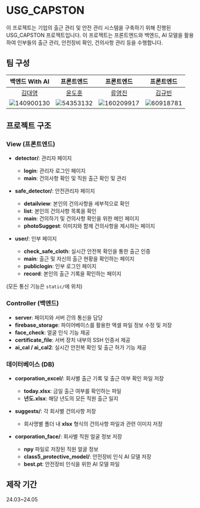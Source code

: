 # USG_CAPSTON

이 프로젝트는 기업의 출근 관리 및 안전 관리 시스템을 구축하기 위해 진행된 USG_CAPSTON 프로젝트입니다. 이 프로젝트는 프론트엔드와 백엔드, AI 모델을 활용하여 인부들의 출근 관리, 안전장비 확인, 건의사항 관리 등을 수행합니다.

## 팀 구성

| 백엔드 With AI | 프론트엔드 | 프론트엔드 | 프론트엔드 |
|:--------------:|:----------:|:----------:|:----------:|
| [김대영](https://github.com/kim-1210) | [윤도훈](https://github.com/DurianCream) | [류영진](https://github.com/Ppemppu) | [김규빈](https://github.com/Gubpi) |
|![140900130](https://github.com/user-attachments/assets/f357af14-9131-4766-9dde-1ed93c055037)|![54353132](https://github.com/user-attachments/assets/e03e7269-8540-4030-9497-2d2d312515ce)|![160209917](https://github.com/user-attachments/assets/875ddb8f-bdbd-4463-a45a-ff4dfc1e7e08)|![60918781](https://github.com/user-attachments/assets/d70f280d-c960-44cf-8142-d2a88822978d)|

## 프로젝트 구조

### View (프론트엔드)

- **detector/**: 관리자 페이지
  - **login**: 관리자 로그인 페이지
  - **main**: 건의사항 확인 및 직원 출근 확인 및 관리

- **safe_detector/**: 안전관리자 페이지
  - **detailview**: 본인의 건의사항을 세부적으로 확인
  - **list**: 본인의 건의사항 목록을 확인
  - **main**: 건의하기 및 건의사항 확인을 위한 메인 페이지
  - **photoSuggest**: 이미지와 함께 건의사항을 제시하는 페이지

- **user/**: 인부 페이지
  - **check_safe_cloth**: 실시간 안전복 확인을 통한 출근 인증
  - **main**: 출근 및 자신의 출근 현황을 확인하는 페이지
  - **publiclogin**: 인부 로그인 페이지
  - **record**: 본인의 출근 기록을 확인하는 페이지

(모든 통신 기능은 `static/`에 위치)

### Controller (백엔드)

- **server**: 페이지와 서버 간의 통신을 담당
- **firebase_storage**: 파이어베이스를 활용한 엑셀 파일 정보 수정 및 저장
- **face_check**: 얼굴 인식 기능 제공
- **certificate_file**: 서버 장치 내부의 SSH 인증서 제공
- **ai_cal / ai_cal2**: 실시간 안전복 확인 및 출근 허가 기능 제공

### 데이터베이스 (DB)

- **corporation_excel/**: 회사별 출근 기록 및 출근 여부 확인 파일 저장
  - **today.xlsx**: 금일 출근 여부를 확인하는 파일
  - **년도.xlsx**: 해당 년도의 모든 직원 출근 일지

- **suggests/**: 각 회사별 건의사항 저장
  - 회사명별 폴더 내 **xlsx** 형식의 건의사항 파일과 관련 이미지 저장

- **corporation_face/**: 회사별 직원 얼굴 정보 저장
  - **npy** 파일로 저장된 직원 얼굴 정보
  - **class5_protective_model/**: 안전장비 인식 AI 모델 저장
  - **best.pt**: 안전장비 인식을 위한 AI 모델 파일

## 제작 기간
24.03~24.05
